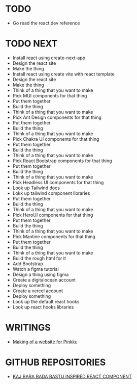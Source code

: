 # TODO

- Go read the react.dev reference

# TODO NEXT

- Install react using create-next-app
- Design the react site
- Make the thing
- Install react using create vite with react template
- Design the react site
- Make the thing
- Think of a thing that you want to make
- Pick MUI components for that thing
- Put them together
- Build the thing
- Think of a thing that you want to make
- Pick Ant Design components for that thing
- Put them together
- Build the thing
- Think of a thing that you want to make
- Pick Chakra UI components for that thing
- Put them together
- Build the thing
- Think of a thing that you want to make
- Pick React Bootstrap components for that thing
- Put them together
- Build the thing
- Think of a thing that you want to make
- Pick Headless UI components for that thing
- Look up Tailwind docs
- Lokk up tailwind component libraries
- Put them together
- Build the thing
- Think of a thing that you want to make
- Pick HeroUI components for that thing
- Put them together
- Build the thing
- Think of a thing that you want to make
- Pick Mantine components for that thing
- Put them together
- Build the thing
- Think of a thing that you want to make
- Build the rough html for it
- Add Bootstrap
- Watch a figma tutorial
- Design a thing using figma
- Create a digitalocean account
- Deploy something
- Create a vercel account
- Deploy something
- Look up the default react hooks
- Look up react hooks libraries

# WRITINGS

- <a href="./texts/001.md">Making of a website for Pinkku</a>

# GITHUB REPOSITORIES

- <a href="https://github.com/pessiv/bastu-aika-react-component">KAJ BARA BADA BASTU INSPIRED REACT COMPONENT</a>
